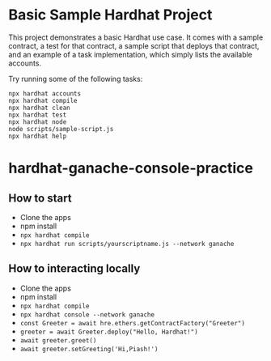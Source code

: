 # Basic Sample Hardhat Project

This project demonstrates a basic Hardhat use case. It comes with a sample contract, a test for that contract, a sample script that deploys that contract, and an example of a task implementation, which simply lists the available accounts.

Try running some of the following tasks:

```shell
npx hardhat accounts
npx hardhat compile
npx hardhat clean
npx hardhat test
npx hardhat node
node scripts/sample-script.js
npx hardhat help
```
# hardhat-ganache-console-practice

## How to start
- Clone the apps
- npm install 
- ```npx hardhat compile```
- ```npx hardhat run scripts/yourscriptname.js --network ganache```

## How to interacting locally
- Clone the apps
- npm install 
- ```npx hardhat compile```
- ```npx hardhat console --network ganache```
- ```const Greeter = await hre.ethers.getContractFactory("Greeter")```
- ```greeter = await Greeter.deploy("Hello, Hardhat!")```
- ```await greeter.greet()```
- ```await greeter.setGreeting('Hi,Piash!')```
